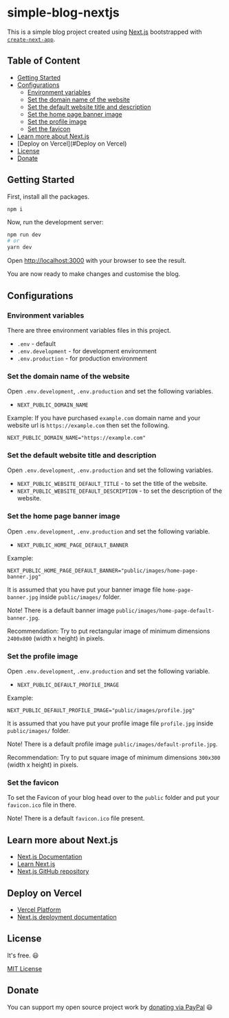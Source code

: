 # simple-blog-nextjs

This is a simple blog project created using [Next.js](https://nextjs.org/) bootstrapped with [`create-next-app`](https://github.com/vercel/next.js/tree/canary/packages/create-next-app).

## Table of Content

* [Getting Started](#getting-started)
* [Configurations](#configurations)
  * [Environment variables](#environment-variables)
  * [Set the domain name of the website](#set-the-domain-name-of-the-website)
  * [Set the default website title and description](#set-the-default-website-title-and-description)
  * [Set the home page banner image](#set-the-home-page-banner-image)
  * [Set the profile image](#set-the-profile-image)
  * [Set the favicon](#set-the-favicon)
* [Learn more about Next.js](#learn-more-about-nextjs)
* [Deploy on Vercel](#Deploy on Vercel)
* [License](#license)
* [Donate](#donate)

## Getting Started

First, install all the packages.

```shell
npm i
```

Now, run the development server:

```bash
npm run dev
# or
yarn dev
```

Open [http://localhost:3000](http://localhost:3000) with your browser to see the result.

You are now ready to make changes and customise the blog.

## Configurations

### Environment variables

There are three environment variables files in this project.

* `.env` - default
* `.env.development` - for development environment
* `.env.production` - for production environment

### Set the domain name of the website

Open `.env.development`, `.env.production` and set the following variables.

* `NEXT_PUBLIC_DOMAIN_NAME`

Example: If you have purchased `example.com` domain name and your website url is `https://example.com` then set the following.

```text
NEXT_PUBLIC_DOMAIN_NAME="https://example.com"
```

### Set the default website title and description

Open `.env.development`, `.env.production` and set the following variables.

* `NEXT_PUBLIC_WEBSITE_DEFAULT_TITLE` - to set the title of the website.
* `NEXT_PUBLIC_WEBSITE_DEFAULT_DESCRIPTION` - to set the description of the website.

### Set the home page banner image

Open `.env.development`, `.env.production` and set the following variable.

* `NEXT_PUBLIC_HOME_PAGE_DEFAULT_BANNER`

Example:

```shell
NEXT_PUBLIC_HOME_PAGE_DEFAULT_BANNER="public/images/home-page-banner.jpg"
```

It is assumed that you have put your banner image file `home-page-banner.jpg` inside `public/images/` folder.

Note! There is a default banner image `public/images/home-page-default-banner.jpg`.

Recommendation: Try to put rectangular image of minimum dimensions `2400x800` (width x height) in pixels.

### Set the profile image

Open `.env.development`, `.env.production` and set the following variable.

* `NEXT_PUBLIC_DEFAULT_PROFILE_IMAGE`

Example:

```shell
NEXT_PUBLIC_DEFAULT_PROFILE_IMAGE="public/images/profile.jpg"
```

It is assumed that you have put your profile image file `profile.jpg` inside `public/images/` folder.

Note! There is a default profile image `public/images/default-profile.jpg`.

Recommendation: Try to put square image of minimum dimensions `300x300` (width x height) in pixels.

### Set the favicon

To set the Favicon of your blog head over to the `public` folder and put your `favicon.ico` file in there.

Note! There is a default `favicon.ico` file present.

## Learn more about Next.js

- [Next.js Documentation](https://nextjs.org/docs)
- [Learn Next.js](https://nextjs.org/learn)
- [Next.js GitHub repository](https://github.com/vercel/next.js/)

## Deploy on Vercel

- [Vercel Platform](https://vercel.com/new?utm_medium=default-template&filter=next.js&utm_source=create-next-app&utm_campaign=create-next-app-readme)
- [Next.js deployment documentation](https://nextjs.org/docs/deployment)

## License

It's free. 😃

[MIT License](https://github.com/yusufshakeel/simple-blog-nextjs/blob/main/LICENSE)

## Donate

You can support my open source project work by [donating via PayPal](https://www.paypal.com/paypalme/yusufshakeel) 😃
